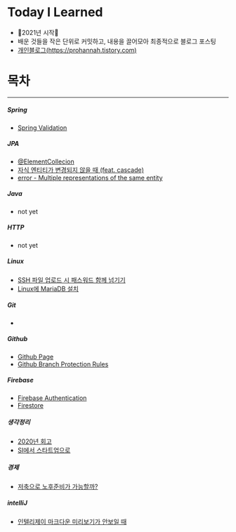 # Today I Learned

- 🤩2021년 시작🤩
- 배운 것들을 작은 단위로 커밋하고, 내용을 끌어모아 최종적으로 블로그 포스팅
- [개인블로그(https://prohannah.tistory.com)](https://prohannah.tistory.com)

# 목차
---
##### Spring
- [Spring Validation](spring/validation/validation.md)


##### JPA
- [@ElementCollecion](jpa/ElementCollection/ElementCollection-annotaion.md)
- [자식 엔티티가 변경되지 않을 때 (feat. cascade)](jpa/자식엔티티가-변경되지-않을때-casecade/자식엔티티가-변경되지-않을때-cascade.md) 
- [error - Multiple representations of the same entity](jpa/error/multiple-representations-of-the-same-entity/multiple-representations-of-the-same-entity.md)

##### Java
- not yet

##### HTTP
- not yet

##### Linux
- [SSH 파일 업로드 시 패스워드 함께 넘기기](linux/SSH-파일업로드-패스워드/SSH-파일업로드-패스워드.md)
- [Linux에 MariaDB 설치](linux/install-mariaDB/install-mariaDB.md)

##### Git
- 

##### Github
- [Github Page](github/github-page-hosting/github-page-hosting.md)
- [Github Branch Protection Rules](github/github-branch-protection-rules/github-branch-protection.md)

##### Firebase
- [Firebase Authentication](firebase/auth/firebase-auth.md)
- [Firestore](firebase/cloud-firestore/cloud-firestore.md)

##### 생각정리
- [2020년 회고](생각정리/2020년-회고/2020년-회고.md)
- [SI에서 스타트업으로](https://prohannah.tistory.com/130)

##### 경제
- [저축으로 노후준비가 가능할까?](경제/저축으로-노후준비가-가능할까/저축으로-노후준비가-가능할까.md)

##### intelliJ
- [인텔리제이 마크다운 미리보기가 안보일 때](/intellij/intelij-markdown-preview가-안보일때/intelij-markdown-preview가-안보일때.md)
